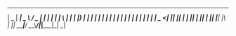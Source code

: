     
 ____  _____ ____     ___  _   _ _____ _____ _   _ 
|  _ \| ____|  _ \   / _ \| | | | ____| ____| \ | |
| |_) |  _| | | | | | | | | | | |  _| |  _| |  \| |
|  _ <| |___| |_| | | |_| | |_| | |___| |___| |\  |
|_| \_\_____|____/   \__\_\\___/|_____|_____|_| \_|
                                                   
     
                                                  
